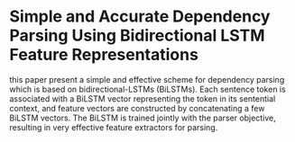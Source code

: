# Simple and Accurate Dependency Parsing Using Bidirectional LSTM Feature Representations

this paper present a simple and effective scheme for dependency parsing which is based on bidirectional-LSTMs (BiLSTMs).
Each sentence token is associated with a BiLSTM vector representing the token in its sentential context, and feature vectors are constructed by concatenating a few BiLSTM vectors.
The BiLSTM is trained jointly with the parser objective, resulting in very effective feature extractors for parsing.
